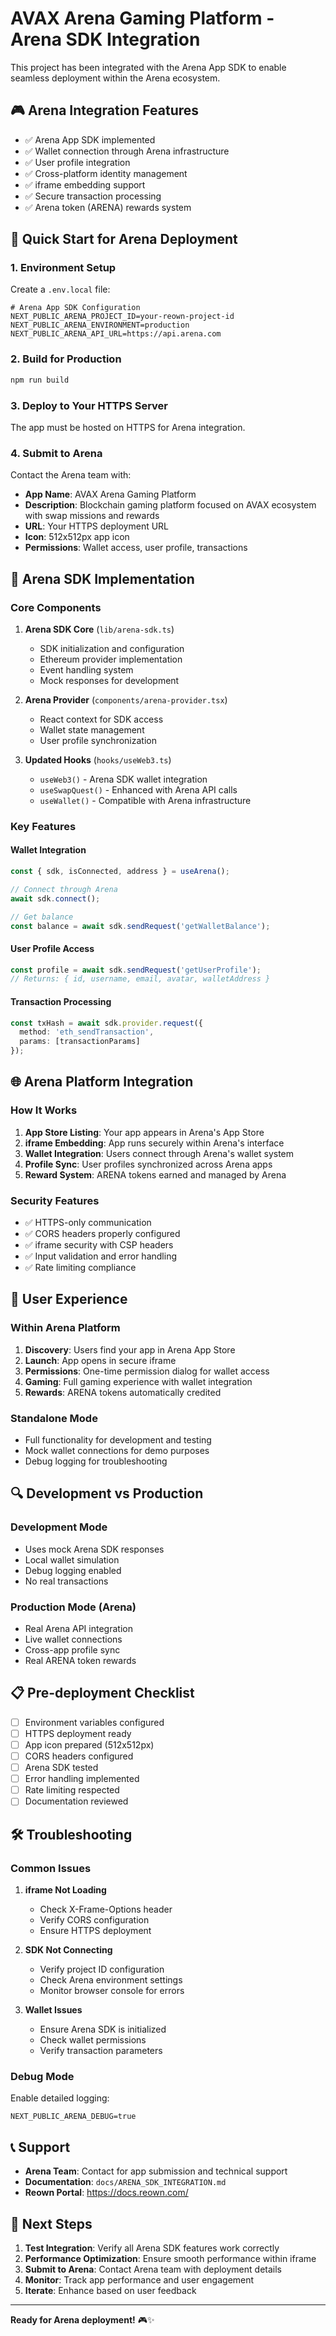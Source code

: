 # AVAX Arena Gaming Platform - Arena SDK Integration

This project has been integrated with the Arena App SDK to enable seamless deployment within the Arena ecosystem.

## 🎮 Arena Integration Features

- ✅ Arena App SDK implemented
- ✅ Wallet connection through Arena infrastructure  
- ✅ User profile integration
- ✅ Cross-platform identity management
- ✅ iframe embedding support
- ✅ Secure transaction processing
- ✅ Arena token (ARENA) rewards system

## 🚀 Quick Start for Arena Deployment

### 1. Environment Setup

Create a `.env.local` file:

```env
# Arena App SDK Configuration
NEXT_PUBLIC_ARENA_PROJECT_ID=your-reown-project-id
NEXT_PUBLIC_ARENA_ENVIRONMENT=production
NEXT_PUBLIC_ARENA_API_URL=https://api.arena.com
```

### 2. Build for Production

```bash
npm run build
```

### 3. Deploy to Your HTTPS Server

The app must be hosted on HTTPS for Arena integration.

### 4. Submit to Arena

Contact the Arena team with:
- **App Name**: AVAX Arena Gaming Platform
- **Description**: Blockchain gaming platform focused on AVAX ecosystem with swap missions and rewards
- **URL**: Your HTTPS deployment URL
- **Icon**: 512x512px app icon
- **Permissions**: Wallet access, user profile, transactions

## 🔧 Arena SDK Implementation

### Core Components

1. **Arena SDK Core** (`lib/arena-sdk.ts`)
   - SDK initialization and configuration
   - Ethereum provider implementation
   - Event handling system
   - Mock responses for development

2. **Arena Provider** (`components/arena-provider.tsx`)
   - React context for SDK access
   - Wallet state management
   - User profile synchronization

3. **Updated Hooks** (`hooks/useWeb3.ts`)
   - `useWeb3()` - Arena SDK wallet integration
   - `useSwapQuest()` - Enhanced with Arena API calls
   - `useWallet()` - Compatible with Arena infrastructure

### Key Features

#### Wallet Integration
```typescript
const { sdk, isConnected, address } = useArena();

// Connect through Arena
await sdk.connect();

// Get balance
const balance = await sdk.sendRequest('getWalletBalance');
```

#### User Profile Access
```typescript
const profile = await sdk.sendRequest('getUserProfile');
// Returns: { id, username, email, avatar, walletAddress }
```

#### Transaction Processing
```typescript
const txHash = await sdk.provider.request({
  method: 'eth_sendTransaction',
  params: [transactionParams]
});
```

## 🌐 Arena Platform Integration

### How It Works

1. **App Store Listing**: Your app appears in Arena's App Store
2. **iframe Embedding**: App runs securely within Arena's interface
3. **Wallet Integration**: Users connect through Arena's wallet system
4. **Profile Sync**: User profiles synchronized across Arena apps
5. **Reward System**: ARENA tokens earned and managed by Arena

### Security Features

- ✅ HTTPS-only communication
- ✅ CORS headers properly configured
- ✅ iframe security with CSP headers
- ✅ Input validation and error handling
- ✅ Rate limiting compliance

## 📱 User Experience

### Within Arena Platform

1. **Discovery**: Users find your app in Arena App Store
2. **Launch**: App opens in secure iframe
3. **Permissions**: One-time permission dialog for wallet access
4. **Gaming**: Full gaming experience with wallet integration
5. **Rewards**: ARENA tokens automatically credited

### Standalone Mode

- Full functionality for development and testing
- Mock wallet connections for demo purposes
- Debug logging for troubleshooting

## 🔍 Development vs Production

### Development Mode
- Uses mock Arena SDK responses
- Local wallet simulation
- Debug logging enabled
- No real transactions

### Production Mode (Arena)
- Real Arena API integration
- Live wallet connections
- Cross-app profile sync
- Real ARENA token rewards

## 📋 Pre-deployment Checklist

- [ ] Environment variables configured
- [ ] HTTPS deployment ready
- [ ] App icon prepared (512x512px)
- [ ] CORS headers configured
- [ ] Arena SDK tested
- [ ] Error handling implemented
- [ ] Rate limiting respected
- [ ] Documentation reviewed

## 🛠️ Troubleshooting

### Common Issues

1. **iframe Not Loading**
   - Check X-Frame-Options header
   - Verify CORS configuration
   - Ensure HTTPS deployment

2. **SDK Not Connecting**
   - Verify project ID configuration
   - Check Arena environment settings
   - Monitor browser console for errors

3. **Wallet Issues**
   - Ensure Arena SDK is initialized
   - Check wallet permissions
   - Verify transaction parameters

### Debug Mode

Enable detailed logging:

```env
NEXT_PUBLIC_ARENA_DEBUG=true
```

## 📞 Support

- **Arena Team**: Contact for app submission and technical support
- **Documentation**: `docs/ARENA_SDK_INTEGRATION.md`
- **Reown Portal**: https://docs.reown.com/

## 🚀 Next Steps

1. **Test Integration**: Verify all Arena SDK features work correctly
2. **Performance Optimization**: Ensure smooth performance within iframe
3. **Submit to Arena**: Contact Arena team with deployment details
4. **Monitor**: Track app performance and user engagement
5. **Iterate**: Enhance based on user feedback

---

**Ready for Arena deployment!** 🎮✨ 